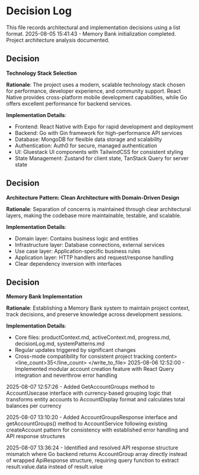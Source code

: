 # Decision Log

This file records architectural and implementation decisions using a list format.
2025-08-05 15:41:43 - Memory Bank initialization completed. Project architecture analysis documented.

## Decision

**Technology Stack Selection**

**Rationale**: The project uses a modern, scalable technology stack chosen for performance, developer experience, and community support. React Native provides cross-platform mobile development capabilities, while Go offers excellent performance for backend services.

**Implementation Details**:
- Frontend: React Native with Expo for rapid development and deployment
- Backend: Go with Gin framework for high-performance API services
- Database: MongoDB for flexible data storage and scalability
- Authentication: Auth0 for secure, managed authentication
- UI: Gluestack UI components with TailwindCSS for consistent styling
- State Management: Zustand for client state, TanStack Query for server state

## Decision

**Architecture Pattern: Clean Architecture with Domain-Driven Design**

**Rationale**: Separation of concerns is maintained through clear architectural layers, making the codebase more maintainable, testable, and scalable.

**Implementation Details**:
- Domain layer: Contains business logic and entities
- Infrastructure layer: Database connections, external services
- Use case layer: Application-specific business rules
- Application layer: HTTP handlers and request/response handling
- Clear dependency inversion with interfaces

## Decision

**Memory Bank Implementation**

**Rationale**: Establishing a Memory Bank system to maintain project context, track decisions, and preserve knowledge across development sessions.

**Implementation Details**:
- Core files: productContext.md, activeContext.md, progress.md, decisionLog.md, systemPatterns.md
- Regular updates triggered by significant changes
- Cross-mode compatibility for consistent project tracking
content>
<line_count>35</line_count>
</write_to_file>
2025-08-06 12:52:00 - Implemented modular account creation feature with React Query integration and neverthrow error handling

2025-08-07 12:57:26 - Added GetAccountGroups method to AccountUsecase interface with currency-based grouping logic that transforms entity accounts to AccountDisplay format and calculates total balances per currency

2025-08-07 13:10:20 - Added AccountGroupsResponse interface and getAccountGroups() method to AccountService following existing createAccount pattern for consistency with established error handling and API response structures

2025-08-07 13:36:24 - Identified and resolved API response structure mismatch where Go backend returns AccountGroup array directly instead of wrapped ApiResponse structure, requiring query function to extract result.value.data instead of result.value